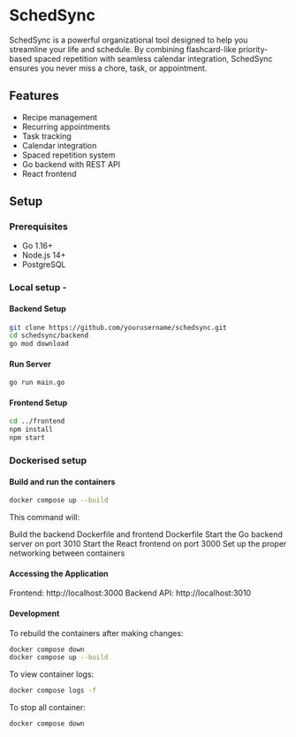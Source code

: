 # SchedSync

SchedSync is a powerful organizational tool designed to help you streamline your life and schedule. By combining flashcard-like priority-based spaced repetition with seamless calendar integration, SchedSync ensures you never miss a chore, task, or appointment.

## Features

- Recipe management
- Recurring appointments
- Task tracking
- Calendar integration
- Spaced repetition system
- Go backend with REST API
- React frontend

## Setup

### Prerequisites

- Go 1.16+
- Node.js 14+
- PostgreSQL

### Local setup -

#### Backend Setup

```sh
git clone https://github.com/yourusername/schedsync.git
cd schedsync/backend
go mod download
```

#### Run Server

```sh
go run main.go
```

#### Frontend Setup

```sh
cd ../frontend
npm install
npm start
```

### Dockerised setup

#### Build and run the containers

```sh
docker compose up --build
```

This command will:

Build the backend Dockerfile and frontend Dockerfile
Start the Go backend server on port 3010
Start the React frontend on port 3000
Set up the proper networking between containers

#### Accessing the Application

Frontend: http://localhost:3000
Backend API: http://localhost:3010

#### Development

To rebuild the containers after making changes:

```sh
docker compose down
docker compose up --build
```

To view container logs:

```sh
docker compose logs -f
```

To stop all container:

```sh
docker compose down
```
